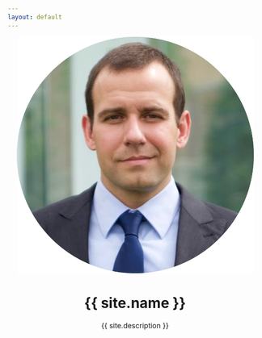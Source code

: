 ```yaml
---
layout: default
---
```


<header class="intro">
  <div class="container">
    <img src="/assets/img/profile_circle.png" alt="Profile Photo" class="profile-photo">
    <h1>{{ site.name }}</h1>
    <p>{{ site.description }}</p>
  </div>
</header>

<!-- Additional home page content can go here -->